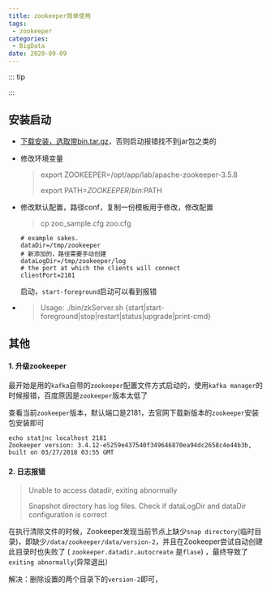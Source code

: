 ```yaml
---
title: zookeeper简单使用
tags:
 - zookeeper
categories:
 - BigData
date: 2020-09-09
---
```


::: tip

:::

<!-- more -->

## 安装启动

* [下载安装，选取带bin.tar.gz](http://mirror.bit.edu.cn/apache/zookeeper/)，否则启动报错找不到jar包之类的

* 修改环境变量

  > export ZOOKEEPER=/opt/app/lab/apache-zookeeper-3.5.8
  >
  > export PATH=${ZOOKEEPER}/bin:$PATH

* 修改默认配置，路径conf，复制一份模板用于修改，修改配置

  > cp zoo_sample.cfg zoo.cfg
  
  ```properties
  # example sakes.
  dataDir=/tmp/zookeeper
  # 新添加的，路径需要手动创建
  dataLogDir=/tmp/zookeeper/log
  # the port at which the clients will connect
  clientPort=2181
  ```
  
  启动，`start-foreground`启动可以看到报错

* > Usage: ./bin/zkServer.sh {start|start-foreground|stop|restart|status|upgrade|print-cmd}
>



## 其他

#### 1. 升级zookeeper

最开始是用的`kafka`自带的`zookeeper`配置文件方式启动的，使用`kafka manager`的时候报错，百度原因是`zookeeper`版本太低了

查看当前`zookeeper`版本，默认端口是2181，去官网下载新版本的`zookeeper`安装包安装即可

```shell
echo stat|nc localhost 2181
Zookeeper version: 3.4.12-e5259e437540f349646870ea94dc2658c4e44b3b, built on 03/27/2018 03:55 GMT
```

#### 2. 日志报错

> Unable to access datadir, exiting abnormally
>
> Snapshot directory has log files. Check if dataLogDir and dataDir configuration is correct

在执行清除文件的时候，Zookeeper发现当前节点上缺少`snap directory`(临时目录)，即缺少`/data/zookeeper/data/version-2`，并且在Zookeeper尝试自动创建此目录时也失败了 ( `zookeeper.datadir.autocreate` 是`flase`) ，最终导致了`exiting abnormally`(异常退出）

解决：删除设置的两个目录下的`version-2`即可，

